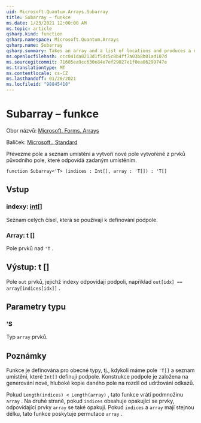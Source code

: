 ```yaml
---
uid: Microsoft.Quantum.Arrays.Subarray
title: Subarray – funkce
ms.date: 1/23/2021 12:00:00 AM
ms.topic: article
qsharp.kind: function
qsharp.namespace: Microsoft.Quantum.Arrays
qsharp.name: Subarray
qsharp.summary: Takes an array and a list of locations and produces a new array formed from the elements of the original array that match the given locations.
ms.openlocfilehash: ccc041da0213d1f5dc5c8b4ff7a03b8b01ad107d
ms.sourcegitcommit: 71605ea9cc630e84e7ef29027e1f0ea06299747e
ms.translationtype: MT
ms.contentlocale: cs-CZ
ms.lasthandoff: 01/26/2021
ms.locfileid: "98845418"
---
```

# <a name="subarray-function"></a>Subarray – funkce

Obor názvů: [Microsoft. Forms. Arrays](xref:Microsoft.Quantum.Arrays)

Balíček: [Microsoft.. Standard](https://nuget.org/packages/Microsoft.Quantum.Standard)


Převezme pole a seznam umístění a vytvoří nové pole vytvořené z prvků původního pole, které odpovídá zadaným umístěním.

```qsharp
function Subarray<'T> (indices : Int[], array : 'T[]) : 'T[]
```


## <a name="input"></a>Vstup

### <a name="indices--int"></a>indexy: [int](xref:microsoft.quantum.lang-ref.int)[]

Seznam celých čísel, která se používají k definování podpole.


### <a name="array--t"></a>Array: t []

Pole prvků nad `'T` .



## <a name="output--t"></a>Výstup: t []

Pole `out` prvků, jejichž indexy odpovídají podpoli, například `out[idx] == array[indices[idx]]` .

## <a name="type-parameters"></a>Parametry typu

### <a name="t"></a>'S

Typ `array` prvků.

## <a name="remarks"></a>Poznámky

Funkce je definována pro obecné typy, tj., kdykoli máme pole `'T[]` a seznam umístění, které `Int[]` definují podpole.
Konstrukce podpole je založena na generování nové, hluboké kopie daného pole na rozdíl od udržování odkazů.

Pokud `Length(indices) < Length(array)` , tato funkce vrátí podmnožinu `array` . Na druhé straně, pokud `indices` obsahuje opakující se prvky, odpovídající prvky `array` se také opakují.
Pokud `indices` a `array` mají stejnou délku, tato funkce poskytuje permutace `array` .